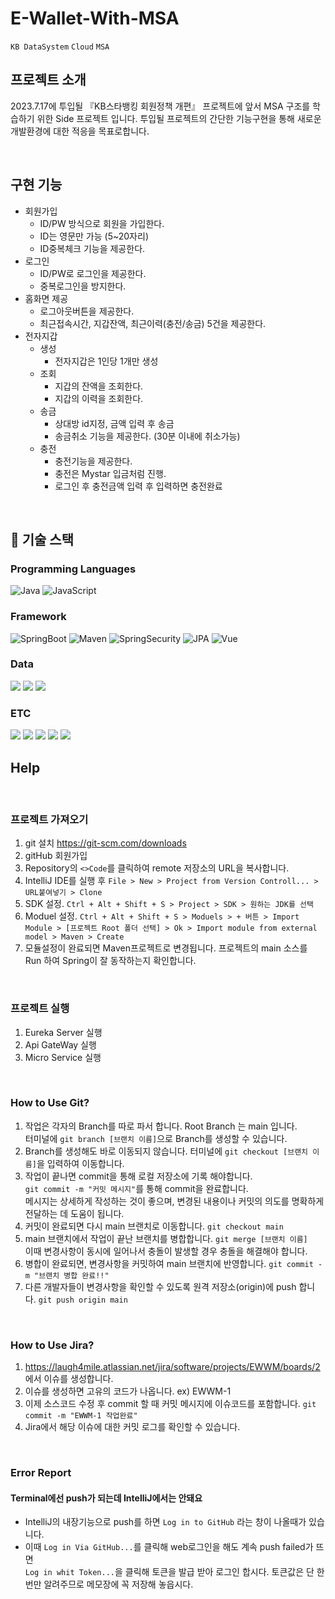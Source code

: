 # E-Wallet-With-MSA

`KB DataSystem` `Cloud` `MSA`

## 프로젝트 소개

2023.7.17에 투입될 『KB스타뱅킹 회원정책 개편』 프로젝트에 앞서 MSA 구조를 학습하기 위한 Side 프로젝트 입니다. 투입될 프로젝트의 간단한 기능구현을 통해 새로운 개발환경에 대한 적응을 목표로합니다.

<br>

## 구현 기능

- 회원가입
  - ID/PW 방식으로 회원을 가입한다.
  - ID는 영문만 가능 (5~20자리)
  - ID중복체크 기능을 제공한다.
- 로그인
  - ID/PW로 로그인을 제공한다.
  - 중복로그인을 방지한다.
- 홈화면 제공
  - 로그아웃버튼을 제공한다.
  - 최근접속시간, 지갑잔액, 최근이력(충전/송금) 5건을 제공한다.
- 전자지갑
  - 생성
    - 전자지갑은 1인당 1개만 생성
  - 조회
    - 지갑의 잔액을 조회한다.
    - 지갑의 이력을 조회한다.
  - 송금
    - 상대방 id지정, 금액 입력 후 송금
    - 송금취소 기능을 제공한다. (30분 이내에 취소가능)
  - 충전
    - 충전기능을 제공한다.
    - 충전은 Mystar 입금처럼 진행.
    - 로그인 후 충전금액 입력 후 입력하면 충전완료

<br>

## 🚀 기술 스택

### Programming Languages

<img alt="Java" src="https://img.shields.io/badge/java-%23ED8B00.svg?&style=for-the-badge&logo=java&logoColor=white"/>
<img alt="JavaScript" src="https://img.shields.io/badge/javascript-F7DF1E?style=for-the-badge&logo=javascript&logoColor=black">


### Framework

<img alt="SpringBoot" src="https://img.shields.io/badge/spring_boot%20-%236DB33F.svg?&style=for-the-badge&logo=springboot&logoColor=white"/>
<img alt="Maven" src="https://img.shields.io/badge/maven%20-%2335495e.svg?&style=for-the-badge&logo=maven&logoColor=%234FC08D"/>
<img alt="SpringSecurity" src="https://img.shields.io/badge/spring_security%20-%236DB33F.svg?&style=for-the-badge&logo=springsecurity&logoColor=white"/>
<img alt="JPA" src="https://img.shields.io/badge/jpa%20-%23009639.svg?&style=for-the-badge&logo=jpa&logoColor=white"/>
<img alt="Vue" src="https://img.shields.io/badge/vue.js-4FC08D?style=for-the-badge&logo=vue.js&logoColor=white">

### Data

<img src="https://img.shields.io/badge/H2_database-232F3E?style=for-the-badge&logoColor=white">
<img src="https://img.shields.io/badge/apachekafka-231F20?style=for-the-badge&logo=apachekafka&logoColor=white">
<img src="https://img.shields.io/badge/mariaDB-003545?style=for-the-badge&logo=mariaDB&logoColor=white">

### ETC

<img src="https://img.shields.io/badge/postman-FF6C37?style=for-the-badge&logo=postman&logoColor=white">
<img src="https://img.shields.io/badge/github-181717?style=for-the-badge&logo=github&logoColor=white">
<img src="https://img.shields.io/badge/jira-0052CC?style=for-the-badge&logo=jirasoftware&logoColor=white">
<img src="https://img.shields.io/badge/intellij-000000?style=for-the-badge&logo=intellijidea&logoColor=white">
<img src="https://img.shields.io/badge/vscode-007ACC?style=for-the-badge&logo=visualstudiocode&logoColor=white">

<br>

## Help

<br>

### 프로젝트 가져오기

1. git 설치 https://git-scm.com/downloads
2. gitHub 회원가입
3. Repository의 `<>Code`를 클릭하여 remote 저장소의 URL을 복사합니다.
4. IntelliJ IDE를 실행 후 `File > New > Project from Version Controll... > URL붙여넣기 > Clone`
5. SDK 설정. `Ctrl + Alt + Shift + S > Project > SDK > 원하는 JDK를 선택`
6. Moduel 설정.
`Ctrl + Alt + Shift + S > Moduels > + 버튼 > Import Module > [프로젝트 Root 폴더 선택] > Ok > Import module from external model > Maven > Create`
7. 모듈설정이 완료되면 Maven프로젝트로 변경됩니다. 프로젝트의 main 소스를 Run 하여 Spring이 잘 동작하는지 확인합니다.

<br>

### 프로젝트 실행

1. Eureka Server 실행
2. Api GateWay 실행
3. Micro Service 실행

<br>

### How to Use Git?

1. 작업은 각자의 Branch를 따로 파서 합니다. Root Branch 는 main 입니다.  
터미널에 `git branch [브랜치 이름]`으로 Branch를 생성할 수 있습니다.
2. Branch를 생성해도 바로 이동되지 않습니다. 터미널에 `git checkout [브랜치 이름]`을 입력하여 이동합니다.
3. 작업이 끝나면 commit을 통해 로컬 저장소에 기록 해야합니다.  
`git commit -m "커밋 메시지"`를 통해 commit을 완료합니다.  
메시지는 상세하게 작성하는 것이 좋으며, 변경된 내용이나 커밋의 의도를 명확하게 전달하는 데 도움이 됩니다.
4. 커밋이 완료되면 다시 main 브랜치로 이동합니다. `git checkout main`
5. main 브랜치에서 작업이 끝난 브랜치를 병합합니다. `git merge [브랜치 이름]`  
이때 변경사항이 동시에 일어나서 충돌이 발생할 경우 충돌을 해결해야 합니다. 
6. 병합이 완료되면, 변경사항을 커밋하여 main 브랜치에 반영합니다. `git commit -m "브랜치 병합 완료!!"`
7. 다른 개발자들이 변경사항을 확인할 수 있도록 원격 저장소(origin)에 push 합니다. `git push origin main`

<br>

### How to Use Jira?

1. https://laugh4mile.atlassian.net/jira/software/projects/EWWM/boards/2 에서 이슈를 생성합니다.
2. 이슈를 생성하면 고유의 코드가 나옵니다. ex) EWWM-1
3. 이제 소스코드 수정 후 commit 할 때 커밋 메시지에 이슈코드를 포함합니다. `git commit -m "EWWM-1 작업완료"`
4. Jira에서 해당 이슈에 대한 커밋 로그를 확인할 수 있습니다.

<br>

### Error Report

#### Terminal에선 push가 되는데 IntelliJ에서는 안돼요

- IntelliJ의 내장기능으로 push를 하면 `Log in to GitHub` 라는 창이 나올때가 있습니다.
- 이때 `Log in Via GitHub...`를 클릭해 web로그인을 해도 계속 push failed가 뜨면  
`Log in whit Token...`을 클릭해 토큰을 발급 받아 로그인 합시다. 토큰값은 단 한번만 알려주므로 메모장에 꼭 저장해 놓읍시다.
